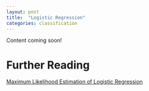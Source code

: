 ```yaml
---
layout: post
title:  "Logistic Regression"
categories: classification 
---
```


Content coming soon!

# Further Reading

[Maximum Likelihood Estimation of Logistic Regression](http://www.saedsayad.com/docs/mlelr.pdf)


